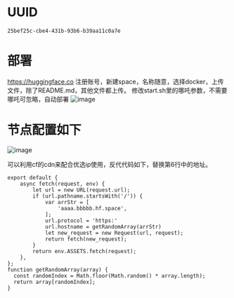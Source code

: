 # UUID
```
25bef25c-cbe4-431b-93b6-b39aa11c0a7e
```
# 部署
https://huggingface.co 注册账号，新建space，名称随意，选择docker，上传文件，除了README.md，其他文件都上传。
修改start.sh里的哪吒参数，不需要哪吒可忽略，自动部署 
![image](https://github.com/eoovve/Huggingface-ws/assets/142894633/3a8c246a-df46-4e3c-848a-f8730ac58766)

# 节点配置如下
![image](https://github.com/eoovve/Huggingface-ws/assets/142894633/b97638ec-1f71-4859-89fd-1a21744e49ca)

可以利用cf的cdn来配合优选ip使用，反代代码如下，替换第6行中的地址。
```
export default {
    async fetch(request, env) {
        let url = new URL(request.url);
        if (url.pathname.startsWith('/')) {
            var arrStr = [
                'aaaa.bbbbb.hf.space',
            ];
            url.protocol = 'https:'
            url.hostname = getRandomArray(arrStr)
            let new_request = new Request(url, request);
            return fetch(new_request);
        }
        return env.ASSETS.fetch(request);
    },
};
function getRandomArray(array) {
  const randomIndex = Math.floor(Math.random() * array.length);
  return array[randomIndex];
}
```
